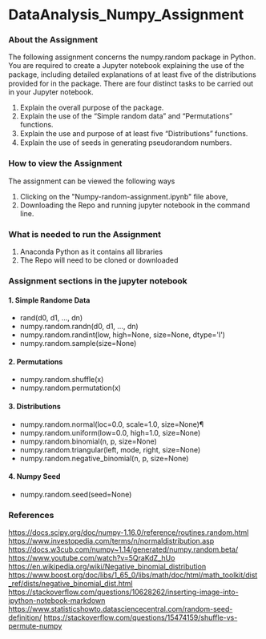 # DataAnalysis_Numpy_Assignment

### About the Assignment
The following assignment concerns the numpy.random package in Python. You are required to create a Jupyter notebook explaining the use of the package, including detailed explanations of at least ﬁve of the distributions provided for in the package. There are four distinct tasks to be carried out in your Jupyter notebook. 
1. Explain the overall purpose of the package. 
2. Explain the use of the “Simple random data” and “Permutations” functions. 
3. Explain the use and purpose of at least ﬁve “Distributions” functions. 
4. Explain the use of seeds in generating pseudorandom numbers.

### How to view the Assignment

The assignment can be viewed the following ways
1. Clicking on the "Numpy-random-assignment.ipynb" file above,
2. Downloading the Repo and running jupyter notebook in the command line.

### What is needed to run the Assignment

1. Anaconda Python as it contains all libraries
2. The Repo will need to be cloned or downloaded

### Assignment sections in the jupyter notebook
#### 1. Simple Randome Data
- rand(d0, d1, …, dn)
- numpy.random.randn(d0, d1, ..., dn)
- numpy.random.randint(low, high=None, size=None, dtype='l')
- numpy.random.sample(size=None)

#### 2. Permutations
- numpy.random.shuffle(x)
- numpy.random.permutation(x)

#### 3. Distributions
- numpy.random.normal(loc=0.0, scale=1.0, size=None)¶
- numpy.random.uniform(low=0.0, high=1.0, size=None)
- numpy.random.binomial(n, p, size=None)
- numpy.random.triangular(left, mode, right, size=None)
- numpy.random.negative_binomial(n, p, size=None)

#### 4. Numpy Seed
- numpy.random.seed(seed=None)

### References
https://docs.scipy.org/doc/numpy-1.16.0/reference/routines.random.html
https://www.investopedia.com/terms/n/normaldistribution.asp
https://docs.w3cub.com/numpy~1.14/generated/numpy.random.beta/
https://www.youtube.com/watch?v=5QraKdZ_hUo
https://en.wikipedia.org/wiki/Negative_binomial_distribution
https://www.boost.org/doc/libs/1_65_0/libs/math/doc/html/math_toolkit/dist_ref/dists/negative_binomial_dist.html
https://stackoverflow.com/questions/10628262/inserting-image-into-ipython-notebook-markdown
https://www.statisticshowto.datasciencecentral.com/random-seed-definition/
https://stackoverflow.com/questions/15474159/shuffle-vs-permute-numpy
